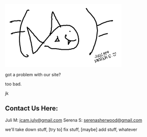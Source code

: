 ![image](ironfish.png)

got a problem with our site?

too bad.

jk

## Contact Us Here:

Juli M: jcam.july@gmail.com
Serena S: serenasherwood@gmail.com

we'll take down stuff, [try to] fix stuff, [maybe] add stuff, whatever
